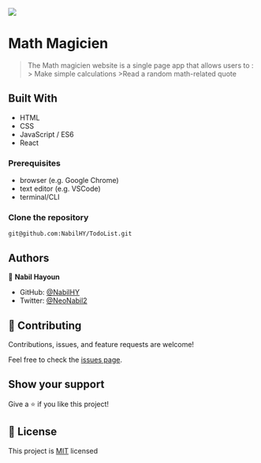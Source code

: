 ![](https://img.shields.io/badge/Microverse-blueviolet)

# Math Magicien

> The Math magicien website is a single page app that allows users to :
        > Make simple calculations
        >Read a random math-related quote


## Built With

- HTML
- CSS
- JavaScript / ES6
- React


### Prerequisites
- browser (e.g. Google Chrome)
- text editor (e.g. VSCode)
- terminal/CLI

### Clone the repository

```
git@github.com:NabilHY/TodoList.git
```

## Authors

👤 **Nabil Hayoun**

- GitHub: [@NabilHY](https://github.com/NabilHY)
- Twitter: [@NeoNabil2](https://twitter.com/NeoNabil2)

## 🤝 Contributing

Contributions, issues, and feature requests are welcome!

Feel free to check the [issues page](../../issues/).

## Show your support

Give a ⭐️ if you like this project!


## 📝 License

This project is [MIT](./MIT.md) licensed
